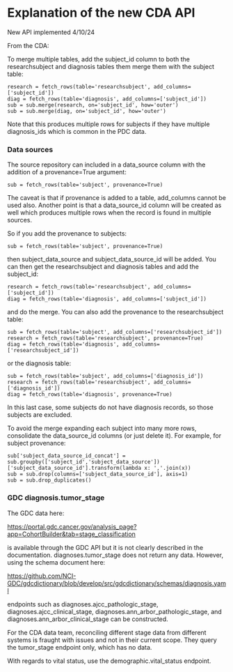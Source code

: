 # Explanation of the new CDA API
New API implemented 4/10/24

From the CDA:

To merge multiple tables, add the subject_id column to both the researchsubject and diagnosis tables them merge them with the subject table:
 
    research = fetch_rows(table='researchsubject', add_columns=['subject_id'])
    diag = fetch_rows(table='diagnosis', add_columns=['subject_id'])
    sub = sub.merge(research, on='subject_id', how='outer')
    sub = sub.merge(diag, on='subject_id', how='outer')
 
Note that this produces multiple rows for subjects if they have multiple diagnosis_ids which is common in the PDC data.
 
### Data sources

The source repository can included in a data_source column with the addition of a provenance=True argument:
 
    sub = fetch_rows(table='subject', provenance=True)
 
The caveat is that if provenance is added to a table, add_columns cannot be used also. Another point is that a data_source_id column will be created as well which produces multiple rows when the record is found in multiple sources.
 
So if you add the provenance to subjects:
 
    sub = fetch_rows(table='subject', provenance=True)
 
then subject_data_source and subject_data_source_id will be added. You can then get the researchsubject and diagnosis tables and add the subject_id:
 
    research = fetch_rows(table='researchsubject', add_columns=['subject_id'])
    diag = fetch_rows(table='diagnosis', add_columns=['subject_id'])
 
and do the merge. You can also add the provenance to the researchsubject table:
 
    sub = fetch_rows(table='subject', add_columns=['researchsubject_id'])
    research = fetch_rows(table='researchsubject', provenance=True)
    diag = fetch_rows(table='diagnosis', add_columns=['researchsubject_id'])
 
or the diagnosis table:
 
    sub = fetch_rows(table='subject', add_columns=['diagnosis_id'])
    research = fetch_rows(table='researchsubject', add_columns=['diagnosis_id'])
    diag = fetch_rows(table='diagnosis', provenance=True)
 
In this last case, some subjects do not have diagnosis records, so those subjects are excluded.
 
To avoid the merge expanding each subject into many more rows, consolidate the data_source_id columns (or just delete it). For example, for subject provenance:
 
    sub['subject_data_source_id_concat'] = sub.groupby(['subject_id','subject_data_source'])['subject_data_source_id'].transform(lambda x: ','.join(x))
    sub = sub.drop(columns=['subject_data_source_id'], axis=1)
    sub = sub.drop_duplicates()
 
 ### GDC diagnosis.tumor_stage

 The GDC data here:
 
https://portal.gdc.cancer.gov/analysis_page?app=CohortBuilder&tab=stage_classification
 
is available through the GDC API but it is not clearly described in the documentation. 
diagnoses.tumor_stage does not return any data. However, using the schema document here:
 
https://github.com/NCI-GDC/gdcdictionary/blob/develop/src/gdcdictionary/schemas/diagnosis.yaml
 
endpoints such as diagnoses.ajcc_pathologic_stage, diagnoses.ajcc_clinical_stage, diagnoses.ann_arbor_pathologic_stage, and diagnoses.ann_arbor_clinical_stage can be constructed. 
 
For the CDA data team, reconciling different stage data from different systems is fraught with issues and not in their current scope. They query the tumor_stage endpoint only, which has no data.
 
With regards to vital status, use the demographic.vital_status endpoint. 